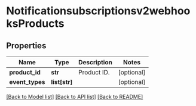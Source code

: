# Notificationsubscriptionsv2webhooksProducts

## Properties
Name | Type | Description | Notes
------------ | ------------- | ------------- | -------------
**product_id** | **str** | Product ID. | [optional] 
**event_types** | **list[str]** |  | [optional] 

[[Back to Model list]](../README.md#documentation-for-models) [[Back to API list]](../README.md#documentation-for-api-endpoints) [[Back to README]](../README.md)



